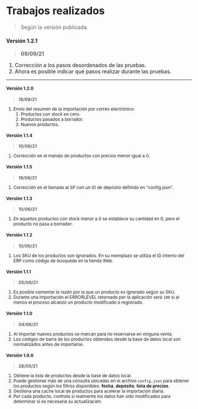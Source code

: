 # Trabajos realizados

> Según la versión publicada.

#### Versión 1.2.1

> **09/09/21**

1.  Corrección a los pasos desordenados de las pruebas.
2.  Ahora es posible indicar qué pasos realizar durante las pruebas.

---

<small>

#### Versión 1.2.0

> **18/08/21**

1.  Envío del resumen de la importación por correo electrónico:
    1.  Productos con stock en cero.
    2.  Productos pasados a borrador.
    3.  Nuevos productos.

#### Versión 1.1.4

> **10/06/21**

1.  Corrección en el manejo de productos con precios menor igual a 0.

#### Versión 1.1.5

> **16/06/21**

1.  Corrección en el llamado al SP con un ID de depósito definido en "config.json".

#### Versión 1.1.3

> **10/06/21**

1.  En aquellos productos con stock menor a 0 se establece su cantidad en 0, pero el producto no pasa a borrador.

#### Versión 1.1.2

> **10/06/21**

1.  Los SKU de los productos son ignorados. En su reemplazo se utiliza el ID interno del ERP como código de búsqueda en la tienda Web.

#### Versión 1.1.1

> **05/06/21**

1.  Es posible comentar la razón por la que un producto es ignorado según su SKU.
2.  Durante una importación el ERRORLEVEL retornado por la aplicación será `100` si al menos el proceso alcanzó un producto modificado o registrado.

#### Versión 1.1.0

> **04/06/21**

1.  Al importar nuevos productos se marcan para no reservarse en ninguna venta.
2.  Los códigos de barra de los productos obtenidos desde la base de datos local son normalizados antes de importarse.

#### Versión 1.0.0

> **28/05/21**

1.  Obtiene la lista de productos desde la base de datos local.
2.  Puede gestionar más de una consulta ubicadas en el archivo `config.json` para obtener los productos según los filtros disponibles: **fecha**, **depósito**, **lista de precios**.
3.  Gestiona una cache local de productos para acelerar la importación diaria.
4.  Por cada producto, controla si realmente los datos han sido modificados para determinar si es necesaria su actualización.

</small>
